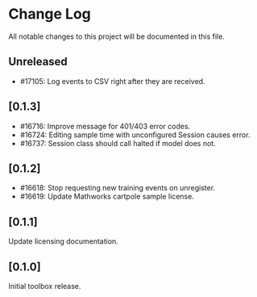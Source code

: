 # Change Log
All notable changes to this project will be documented in this file.

## Unreleased
- #17105: Log events to CSV right after they are received.

## [0.1.3]

- #16716: Improve message for 401/403 error codes.
- #16724: Editing sample time with unconfigured Session causes error.
- #16737: Session class should call halted if model does not.

## [0.1.2]

- #16618: Stop requesting new training events on unregister.
- #16619: Update Mathworks cartpole sample license.

## [0.1.1]

Update licensing documentation.

## [0.1.0]
  
Initial toolbox release.
 
